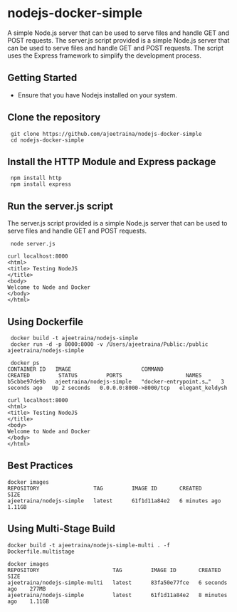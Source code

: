 # nodejs-docker-simple

A simple Node.js server that can be used to serve files and handle GET and POST requests. 
The server.js script provided is a simple Node.js server that can be used to serve files and handle GET and POST requests.
The script uses the Express framework to simplify the development process.

## Getting Started

- Ensure that you have Nodejs installed on your system.

## Clone the repository

```
 git clone https://github.com/ajeetraina/nodejs-docker-simple
 cd nodejs-docker-simple
```

## Install the HTTP Module and Express package

```
 npm install http
 npm install express
```

## Run the server.js script

The server.js script provided is a simple Node.js server that can be used to serve files and handle GET and POST requests.

```
 node server.js
```

```
curl localhost:8000
<html>
<title> Testing NodeJS
</title>
<body>
Welcome to Node and Docker
</body>
</html>
```


## Using Dockerfile

```
 docker build -t ajeetraina/nodejs-simple
 docker run -d -p 8000:8000 -v /Users/ajeetraina/Public:/public ajeetraina/nodejs-simple
```

```
 docker ps
CONTAINER ID   IMAGE                      COMMAND                  CREATED         STATUS         PORTS                    NAMES
b5cbbe97de9b   ajeetraina/nodejs-simple   "docker-entrypoint.s…"   3 seconds ago   Up 2 seconds   0.0.0.0:8000->8000/tcp   elegant_keldysh
```

```
curl localhost:8000
<html>
<title> Testing NodeJS
</title>
<body>
Welcome to Node and Docker
</body>
</html>
```


## Best Practices


```
docker images
REPOSITORY                 TAG         IMAGE ID       CREATED          SIZE
ajeetraina/nodejs-simple   latest      61f1d11a84e2   6 minutes ago    1.11GB
```


## Using Multi-Stage Build


```
docker build -t ajeetraina/nodejs-simple-multi . -f Dockerfile.multistage
```

```
docker images
REPOSITORY                       TAG         IMAGE ID       CREATED          SIZE
ajeetraina/nodejs-simple-multi   latest      83fa50e77fce   6 seconds ago    277MB
ajeetraina/nodejs-simple         latest      61f1d11a84e2   8 minutes ago    1.11GB
```
